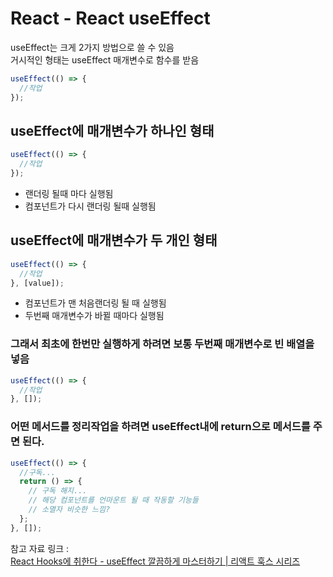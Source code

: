 # React - React useEffect

useEffect는 크게 2가지 방법으로 쓸 수 있음  
거시적인 형태는 useEffect 매개변수로 함수를 받음

```js
useEffect(() => {
  //작업
});
```

## useEffect에 매개변수가 하나인 형태

```js
useEffect(() => {
  //작업
});
```

- 랜더링 될때 마다 실행됨
- 컴포넌트가 다시 랜더링 될때 실행됨

## useEffect에 매개변수가 두 개인 형태

```js
useEffect(() => {
  //작업
}, [value]);
```

- 컴포넌트가 맨 처음랜더링 될 때 실행됨
- 두번째 매개변수가 바뀔 때마다 실행됨

### 그래서 최초에 한번만 실행하게 하려면 보통 두번째 매개변수로 빈 배열을 넣음

```js
useEffect(() => {
  //작업
}, []);
```

### 어떤 메서드를 정리작업을 하려면 useEffect내에 return으로 메서드를 주면 된다.

```js
useEffect(() => {
  //구독...
  return () => {
    // 구독 해지...
    // 해당 컴포넌트를 언마운트 될 때 작동할 기능들
    // 소멸자 비슷한 느낌?
  };
}, []);
```

참고 자료 링크 :  
[React Hooks에 취한다 - useEffect 깔끔하게 마스터하기 | 리액트 훅스 시리즈](https://www.youtube.com/watch?v=kyodvzc5GHU)
